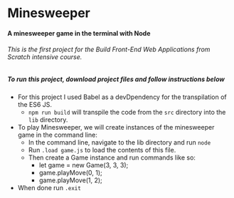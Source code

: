 # Minesweeper

#### A minesweeper game in the terminal with Node

###### This is the first project for the *Build Front-End Web Applications from Scratch* intensive course.

##### To run this project, download project files and follow instructions below
* For this project I used Babel as a devDpendency for the transpilation of the ES6 JS.
  * `npm run build` will transpile the code from the `src` directory into the `lib` directory.
* To play Minesweeper, we will create instances of the minesweeper game in the command line:
  * In the command line, navigate to the lib directory and run `node`
  * Run `.load game.js` to load the contents of this file.
  * Then create a Game instance and run commands like so:
    * let game = new Game(3, 3, 3);
    * game.playMove(0, 1);
    * game.playMove(1, 2);
* When done run `.exit`

